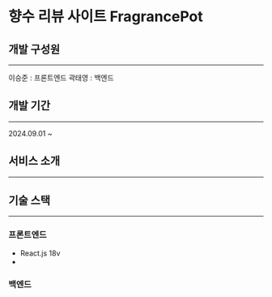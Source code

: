 # 향수 리뷰 사이트 FragrancePot


## 개발 구성원
-----
이승준 : 프론트엔드
곽태영 : 백엔드


## 개발 기간
-----
2024.09.01 ~


## 서비스 소개
-----


## 기술 스택
-----
### 프론트엔드
- React.js 18v
-   
### 백엔드
